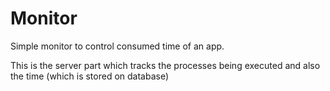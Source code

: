 # Monitor

Simple monitor to control consumed time of an app.

This is the server part which tracks the processes being executed and also the time (which is stored on database)



